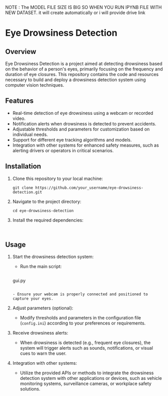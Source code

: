 NOTE : The MODEL FILE SIZE IS BIG SO WHEN YOU RUN IPYNB FILE WITH NEW DATASET. it will create automatically or i will provide drive link
 # Eye Drowsiness Detection

## Overview

Eye Drowsiness Detection is a project aimed at detecting drowsiness based on the behavior of a person's eyes, primarily focusing on the frequency and duration of eye closures. This repository contains the code and resources necessary to build and deploy a drowsiness detection system using computer vision techniques.

## Features

- Real-time detection of eye drowsiness using a webcam or recorded video.
- Notification alerts when drowsiness is detected to prevent accidents.
- Adjustable thresholds and parameters for customization based on individual needs.
- Support for different eye tracking algorithms and models.
- Integration with other systems for enhanced safety measures, such as alerting drivers or operators in critical scenarios.

## Installation

1. Clone this repository to your local machine:

   ```
   git clone https://github.com/your_username/eye-drowsiness-detection.git
   ```

2. Navigate to the project directory:

   ```
   cd eye-drowsiness-detection
   ```

3. Install the required dependencies:

   ```
   

## Usage

1. Start the drowsiness detection system:
   - Run the main script:

     ```
    gui.py
     ```

   - Ensure your webcam is properly connected and positioned to capture your eyes.

2. Adjust parameters (optional):
   - Modify thresholds and parameters in the configuration file (`config.ini`) according to your preferences or requirements.

3. Receive drowsiness alerts:
   - When drowsiness is detected (e.g., frequent eye closures), the system will trigger alerts such as sounds, notifications, or visual cues to warn the user.

4. Integration with other systems:
   - Utilize the provided APIs or methods to integrate the drowsiness detection system with other applications or devices, such as vehicle monitoring systems, surveillance cameras, or workplace safety solutions.

 
